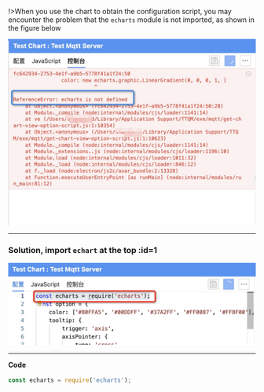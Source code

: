 !>When you use the chart to obtain the configuration script, you may encounter the problem that the `echarts` module is not imported, as shown in the figure below

![Echart Not Found](_media/echarts-not-found/1.jpg ':size=600')

---

### Solution, import `echart` at the top :id=1

![Resolve Echart Not Found](_media/echarts-not-found/2.jpg ':size=600')

---

**Code**

```javascript
const echarts = require('echarts');
```
